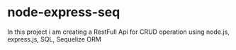 # node-express-seq
In this project i am creating a RestFull Api for CRUD operation using node.js, express.js, SQL, Sequelize ORM
